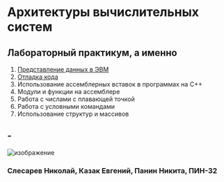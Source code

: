 # Архитектуры вычислительных систем

## Лабораторный практикум, а именно

1. [Представление данных в ЭВМ](https://github.com/konsilerinos/ACS-lab-words/blob/main/Lab_1/Lab_1.md)
2. [Отладка кода](https://github.com/konsilerinos/ACS-lab-words/blob/main/Lab_2/Lab_2.md)
3. Использование ассемблерных вставок в программах на С++
4. Модули и функции на ассемблере
5. Работа с числами с плавающей точкой
6. Работа с условными командами
7. Использование структур и массивов

## -

![изображение](https://user-images.githubusercontent.com/78896451/136544266-1a5e23d8-8be8-48d0-a36a-bde36289a14d.png)

### Слесарев Николай, Казак Евгений, Панин Никита, ПИН-32
